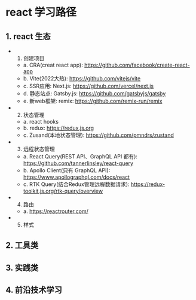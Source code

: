 # react 学习路径
## 1. react 生态
- 1. 创建项目
  - a. CRA(creat react app): https://github.com/facebook/create-react-app
  - b. Vite(2022大热): https://github.com/vitejs/vite
  - c. SSR应用: Next.js: https://github.com/vercel/next.js
  - d. 静态站点: Gatsby.js: https://github.com/gatsbyjs/gatsby
  - e. 新web框架: remix: https://github.com/remix-run/remix
- 2. 状态管理
  - a. react hooks
  - b. redux: https://redux.js.org
  - c. Zusand(本地状态管理): https://github.com/pmndrs/zustand
- 3. 远程状态管理
  - a. React Query(REST API、GraphQL API 都有): https://github.com/tannerlinsley/react-query
  - b. Apollo Client(只有 GraphQL API): https://www.apollographql.com/docs/react
  - c. RTK Query(结合Redux管理远程数据请求): https://redux-toolkit.js.org/rtk-query/overview
- 4. 路由
  - a. https://reactrouter.com/
- 5. 样式

## 2. 工具类

## 3. 实践类

## 4. 前沿技术学习
